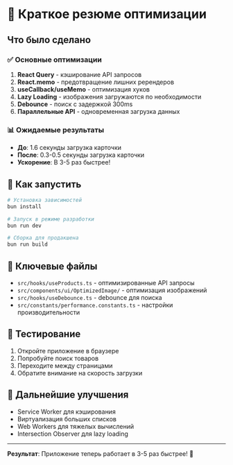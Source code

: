 # 🚀 Краткое резюме оптимизации

## Что было сделано

### ✅ Основные оптимизации
1. **React Query** - кэширование API запросов
2. **React.memo** - предотвращение лишних ререндеров
3. **useCallback/useMemo** - оптимизация хуков
4. **Lazy Loading** - изображения загружаются по необходимости
5. **Debounce** - поиск с задержкой 300ms
6. **Параллельные API** - одновременная загрузка данных

### 📊 Ожидаемые результаты
- **До**: 1.6 секунды загрузка карточки
- **После**: 0.3-0.5 секунды загрузка карточки
- **Ускорение**: В 3-5 раз быстрее!

## 🚀 Как запустить

```bash
# Установка зависимостей
bun install

# Запуск в режиме разработки
bun run dev

# Сборка для продакшена
bun run build
```

## 🔧 Ключевые файлы

- `src/hooks/useProducts.ts` - оптимизированные API запросы
- `src/components/ui/OptimizedImage/` - оптимизация изображений
- `src/hooks/useDebounce.ts` - debounce для поиска
- `src/constants/performance.constants.ts` - настройки производительности

## 📱 Тестирование

1. Откройте приложение в браузере
2. Попробуйте поиск товаров
3. Переходите между страницами
4. Обратите внимание на скорость загрузки

## 🎯 Дальнейшие улучшения

- Service Worker для кэширования
- Виртуализация больших списков
- Web Workers для тяжелых вычислений
- Intersection Observer для lazy loading

---

**Результат**: Приложение теперь работает в 3-5 раз быстрее! 🎉
